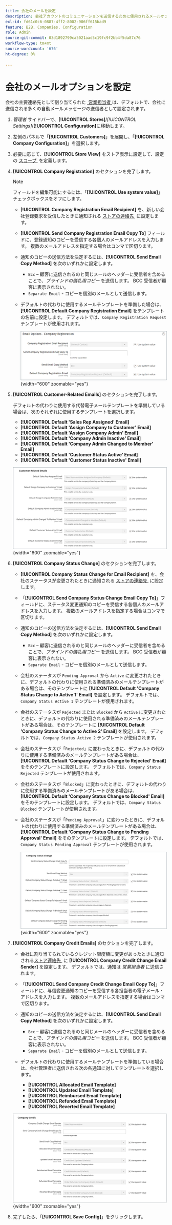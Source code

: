 ```yaml
---
title: 会社のメールを設定
description: 会社アカウントのコミュニケーションを送信するために使用されるメールオプションとテンプレートについて説明します。
exl-id: fd61c0c6-0887-4ff2-8002-906ff615bad9
feature: B2B, Companies, Configuration
role: Admin
source-git-commit: 03d1892799ca5021aad5c19fc9f2bb4f5da87c76
workflow-type: tm+mt
source-wordcount: '676'
ht-degree: 0%

---
```


# 会社のメールオプションを設定

会社の主要連絡先として割り当てられた [&#x200B; 営業担当者 &#x200B;](account-company-manage.md) は、デフォルトで、会社に送信される多くの自動メールメッセージの送信者として設定されます。

1. _管理者_ サイドバーで、**[!UICONTROL Stores]**/_[!UICONTROL Settings]_/**[!UICONTROL Configuration]**&#x200B;に移動します。

1. 左側のパネルで「**[!UICONTROL Customers]**」を展開し、「**[!UICONTROL Company Configuration]**」を選択します。

1. 必要に応じて、**[!UICONTROL Store View]** をストア表示に設定して、設定の [&#x200B; スコープ &#x200B;](../getting-started/websites-stores-views.md#scope-settings) を定義します。

1. **[!UICONTROL Company Registration]** のセクションを完了します。

   >[!NOTE]
   >
   >フィールドを編集可能にするには、「**[!UICONTROL Use system value]**」チェックボックスをオフにします。

   - **[!UICONTROL Company Registration Email Recipient]** を、新しい会社登録要求を受信したときに通知される [&#x200B; ストアの連絡先 &#x200B;](../getting-started/store-details.md#store-email-addresses) に設定します。

   - **[!UICONTROL Send Company Registration Email Copy To]** フィールドに、登録通知のコピーを受信する各個人のメールアドレスを入力します。 複数のメールアドレスを指定する場合はコンマで区切ります。

   - 通知のコピーの送信方法を決定するには、**[!UICONTROL Send Email Copy Method]** を次のいずれかに設定します。

      - `Bcc` – 顧客に送信されるのと同じメールのヘッダーに受信者を含めることで、_ブラインドの儀礼用コピー_ を送信します。 BCC 受信者が顧客に表示されない。
      - `Separate Email` - コピーを個別のメールとして送信します。

   - デフォルトの代わりに使用するメールテンプレートを準備した場合は、**[!UICONTROL Default Company Registration Email]** をテンプレートの名前に設定します。 デフォルトでは、`Company Registration Request` テンプレートが使用されます。

     ![&#x200B; 顧客設定 – 会社登録 &#x200B;](./assets/company-email-options-company-registration.png){width="600" zoomable="yes"}

1. **[!UICONTROL Customer-Related Emails]** のセクションを完了します。

   デフォルトの代わりに使用する代替電子メールテンプレートを準備している場合は、次のそれぞれに使用するテンプレートを選択します。

   - **[!UICONTROL Default 'Sales Rep Assigned' Email]**
   - **[!UICONTROL Default 'Assign Company to Customer' Email]**
   - **[!UICONTROL Default 'Assign Company Admin' Email]**
   - **[!UICONTROL Default 'Company Admin Inactive' Email]**
   - **[!UICONTROL Default 'Company Admin Changed to Member' Email]**
   - **[!UICONTROL Default 'Customer Status Active' Email]**
   - **[!UICONTROL Default 'Customer Status Inactive' Email]**

   ![&#x200B; 顧客設定 – 顧客関連のメール &#x200B;](./assets/company-email-options-customer-related-emails.png){width="600" zoomable="yes"}

1. **[!UICONTROL Company Status Change]** のセクションを完了します。

   - **[!UICONTROL Company Status Change for Email Recipient]** を、会社のステータスが変更されたときに通知される [&#x200B; ストアの連絡先 &#x200B;](../getting-started/store-details.md#store-email-addresses) に設定します。

   - 「**[!UICONTROL Send Company Status Change Email Copy To]**」フィールドに、ステータス変更通知のコピーを受信する各個人のメールアドレスを入力します。 複数のメールアドレスを指定する場合はコンマで区切ります。

   - 通知のコピーの送信方法を決定するには、**[!UICONTROL Send Email Copy Method]** を次のいずれかに設定します。

      - `Bcc` – 顧客に送信されるのと同じメールのヘッダーに受信者を含めることで、_ブラインドの儀礼用コピー_ を送信します。 BCC 受信者が顧客に表示されない。
      - `Separate Email` - コピーを個別のメールとして送信します。

   - 会社のステータスが `Pending Approval` から `Active` に変更されたときに、デフォルトの代わりに使用される準備済みのメールテンプレートがある場合は、そのテンプレートに **[!UICONTROL Default 'Company Status Change to Active 1' Email]** を設定します。 デフォルトでは、`Company Status Active 1` テンプレートが使用されます。

   - 会社のステータスが `Rejected` または `Blocked` から `Active` に変更されたときに、デフォルトの代わりに使用される準備済みのメールテンプレートがある場合は、そのテンプレートに **[!UICONTROL Default 'Company Status Change to Active 2' Email]** を設定します。 デフォルトでは、`Company Status Active 2` テンプレートが使用されます。

   - 会社のステータスが「`Rejected`」に変わったときに、デフォルトの代わりに使用する準備済みのメールテンプレートがある場合は、**[!UICONTROL Default 'Company Status Change to Rejected' Email]** をそのテンプレートに設定します。 デフォルトでは、`Company Status Rejected` テンプレートが使用されます。

   - 会社のステータスが「`Blocked`」に変わったときに、デフォルトの代わりに使用する準備済みのメールテンプレートがある場合は、**[!UICONTROL Default 'Company Status Change to Blocked' Email]** をそのテンプレートに設定します。 デフォルトでは、`Company Status Blocked` テンプレートが使用されます。

   - 会社のステータスが「`Pending Approval`」に変わったときに、デフォルトの代わりに使用する準備済みのメールテンプレートがある場合は、**[!UICONTROL Default 'Company Status Change to Pending Approval' Email]** をそのテンプレートに設定します。 デフォルトでは、`Company Status Pending Approval` テンプレートが使用されます。

     ![&#x200B; 顧客の設定 – 会社ステータスの変更 &#x200B;](./assets/company-email-options-company-status-change.png){width="600" zoomable="yes"}

1. **[!UICONTROL Company Credit Emails]** のセクションを完了します。

   - 会社に割り当てられているクレジット限度額に変更があったときに通知される [&#x200B; ストア連絡先 &#x200B;](../getting-started/store-details.md#store-email-addresses) に **[!UICONTROL Company Credit Change Email Sender]** を設定します。 デフォルトでは、通知は _営業担当者_ に送信されます。

   - 「**[!UICONTROL Send Company Credit Change Email Copy To]**」フィールドに、与信変更通知のコピーを受信する各担当者の電子メール・アドレスを入力します。 複数のメールアドレスを指定する場合はコンマで区切ります。

   - 通知のコピーの送信方法を決定するには、**[!UICONTROL Send Email Copy Method]** を次のいずれかに設定します。

      - `Bcc` – 顧客に送信されるのと同じメールのヘッダーに受信者を含めることで、_ブラインドの儀礼用コピー_ を送信します。 BCC 受信者が顧客に表示されない。
      - `Separate Email` - コピーを個別のメールとして送信します。

   - デフォルトの代わりに使用するメールテンプレートを準備している場合は、会社管理者に送信される次の各通知に対してテンプレートを選択します。

      - **[!UICONTROL Allocated Email Template]**
      - **[!UICONTROL Updated Email Template]**
      - **[!UICONTROL Reimbursed Email Template]**
      - **[!UICONTROL Refunded Email Template]**
      - **[!UICONTROL Reverted Email Template]**

   ![&#x200B; 顧客設定 – 会社クレジットメール &#x200B;](./assets/company-email-options-company-credit.png){width="600" zoomable="yes"}

1. 完了したら、「**[!UICONTROL Save Config]**」をクリックします。
